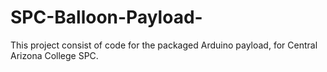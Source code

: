 # SPC-Balloon-Payload-
This project consist of code for the packaged Arduino payload, for Central Arizona College SPC.
